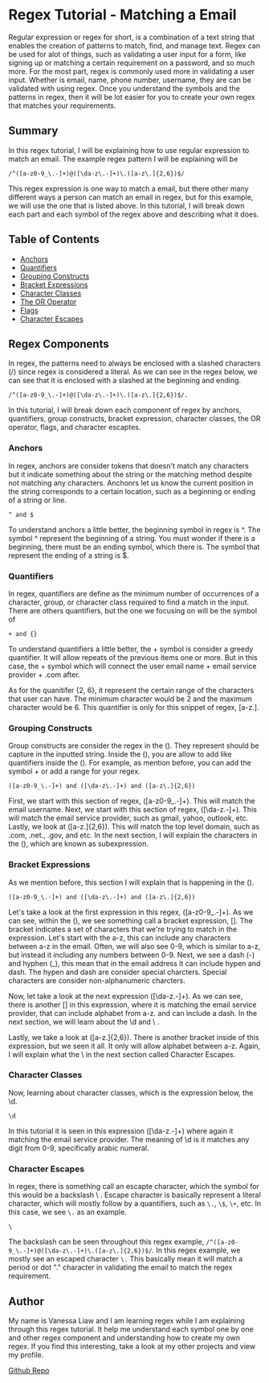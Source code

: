 # Regex Tutorial - Matching a Email

Regular expression or regex for short, is a combination of a text string that enables the creation of patterns to match, find, and manage text. Regex can be used for alot of things, such as validating a user input for a form, like signing up or matching a certain requirement on a password, and so much more. For the most part, regex is commonly used more in validating a user input. Whether is email, name, phone number, username, they are can be validated with using regex. Once you understand the symbols and the patterns in regex, then it will be lot easier for you to create your own regex that matches your requirements.

## Summary

In this regex tutorial, I will be explaining how to use regular expression to match an email.
The example regex pattern I will be explaining will be

```
/^([a-z0-9_\.-]+)@([\da-z\.-]+)\.([a-z\.]{2,6})$/ 
```

This regex expression is one way to match a email, but there other many different ways a person can match an email in regex, but for this example, we will use the one that is listed above. In this tutorial, I will break down each part and each symbol of the regex above and describing what it does.

## Table of Contents

- [Anchors](#anchors)
- [Quantifiers](#quantifiers)
- [Grouping Constructs](#grouping-constructs)
- [Bracket Expressions](#bracket-expressions)
- [Character Classes](#character-classes)
- [The OR Operator](#the-or-operator)
- [Flags](#flags)
- [Character Escapes](#character-escapes)

## Regex Components

In regex, the patterns need to always be enclosed with a slashed characters (/) since regex is considered a literal. As we can see in the regex below, we can see that it is enclosed with a slashed at the beginning and ending.

```
/^([a-z0-9_\.-]+)@([\da-z\.-]+)\.([a-z\.]{2,6})$/. 
```

In this tutorial, I will break down each component of regex by anchors, quantifiers, group constructs, bracket expression, character classes, the OR operator, flags, and character escaptes.

### Anchors

In regex, anchors are consider tokens that doesn't match any characters but it indicate something about the string or the matching method despite not matching any characters. Anchonrs let us know the current position in the string corresponds to a certain location, such as a beginning or ending of a string or line.

```
^ and $
```

To understand anchors a little better, the beginning symbol in regex is ^. The symbol ^ represent the beginning of a string. You must wonder if there is a beginning, there must be an ending symbol, which there is. The symbol that represent the ending of a string is $. 

### Quantifiers

In regex, quantifiers are define as the minimum number of occurrences of a character, group, or character class required to find a match in the input. There are others quantifiers, but the one we focusing on will be the symbol of

```
+ and {}
```

To understand quantifiers a little better, the + symbol is consider a greedy quantifier. It will allow repeats of the previous items one or more. But in this case, the + symbol which will connect the user email name + email service provider + .com after.

As for the quanitifer {2, 6}, it represent the certain range of the characters that user can have. The minimum character would be 2 and the maximum character would be 6. This quantifier is only for this snippet of regex, [a-z\.].

### Grouping Constructs

Group constructs are consider the regex in the (). They represent should be capture in the inputted string. Inside the (), you are allow to add like quantifiers inside the (). For example, as mention before, you can add the symbol + or add a range for your regex.   

```
([a-z0-9_\.-]+) and ([\da-z\.-]+) and ([a-z\.]{2,6})
```

First, we start with this section of regex, ([a-z0-9_\.-]+). This will match the email username. Next, we start with this section of regex, ([\da-z\.-]+). This will match the email service provider, such as gmail, yahoo, outlook, etc. 
Lastly, we look at ([a-z\.]{2,6}). This will match the top level domain, such as .com, .net., .gov, and etc. In the next section, I will explain the characters in the (), which are known as subexpression.

### Bracket Expressions

As we mention before, this section I will explain that is happening in the (). 

```
([a-z0-9_\.-]+) and ([\da-z\.-]+) and ([a-z\.]{2,6})
```

Let's take a look at the first expression in this regex, ([a-z0-9_\.-]+). As we can see, within the (), we see something call a bracket expression, []. The bracket indicates a set of characters that we're trying to match in the expression. Let's start with the a-z, this can include any characters between a-z in the email. Often, we will also see 0-9, which is similar to a-z, but instead it including any numbers between 0-9. Next, we see a dash (-) and hyphen (_), this mean that in the email address it can include hypen and dash. The   hypen and dash are consider special charcters. Special characters are consider non-alphanumeric charcters.

Now, let take a look at the next expression ([\da-z\.-]+). As we can see, there is another [] in this expression, where it is matching the email service provider, that can include alphabet from a-z. and can include a dash. In the next section, we will learn about the \d and \ .

Lastly, we take a look at ([a-z\.]{2,6}). There is another bracket inside of this expression, but we seen it all. It only will allow alphabet between a-z. Again, I will explain what the \ in the next section called Character Escapes. 

### Character Classes

Now, learning about character classes, which is the expression below, the \d. 

```
\d
```

In this tutorial it is seen in this expression ([\da-z\.-]+) where again it matching the email service provider. The meaning of \d is it matches any digit from 0-9, specifically arabic numeral.  

### Character Escapes

In regex, there is something call an escapte character, which the symbol for this would be a backslash \ . Escape character is basically represent a literal character, which will mostly follow by a quantifiers, such as `\.`, `\$`, `\+`, etc. In this case, we see `\.` as an example. 

```
\
```

The backslash can be seen throughout this regex example, `/^([a-z0-9_\.-]+)@([\da-z\.-]+)\.([a-z\.]{2,6})$/`. In this regex example, we mostly see an escaped character `\.` This basically mean it will match a period or dot "." character in validating the email to match the regex requirement.

## Author

My name is Vanessa Liaw and I am learning regex while I am explaining through this regex tutorial. It help me understand each symbol one by one and other regex component and understanding how to create my own regex. If you find this interesting, take a look at my other projects and view my profile.

[Github Repo](https://github.com/VanessaLiaw021)